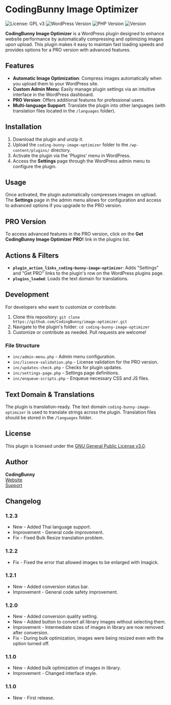 # CodingBunny Image Optimizer

![License: GPL v3](https://img.shields.io/badge/license-GPL%20v3-blue.svg)
![WordPress Version](https://img.shields.io/badge/WordPress-%3E%3D%206.0-blue.svg)
![PHP Version](https://img.shields.io/badge/PHP-%3E%3D%208.0-orange.svg)
![Version](https://img.shields.io/badge/version-1.2.3-green.svg)

**CodingBunny Image Optimizer** is a WordPress plugin designed to enhance website performance by automatically compressing and optimizing images upon upload. This plugin makes it easy to maintain fast loading speeds and provides options for a PRO version with advanced features.

## Features

- **Automatic Image Optimization**: Compress images automatically when you upload them to your WordPress site.
- **Custom Admin Menu**: Easily manage plugin settings via an intuitive interface in the WordPress dashboard.
- **PRO Version**: Offers additional features for professional users.
- **Multi-language Support**: Translate the plugin into other languages (with translation files located in the `/languages` folder).

## Installation

1. Download the plugin and unzip it.
2. Upload the `coding-bunny-image-optimizer` folder to the `/wp-content/plugins/` directory.
3. Activate the plugin via the 'Plugins' menu in WordPress.
4. Access the **Settings** page through the WordPress admin menu to configure the plugin.

## Usage

Once activated, the plugin automatically compresses images on upload. The **Settings** page in the admin menu allows for configuration and access to advanced options if you upgrade to the PRO version.

## PRO Version

To access advanced features in the PRO version, click on the **Get CodingBunny Image Optimizer PRO!** link in the plugins list.

## Actions & Filters

- **`plugin_action_links_coding-bunny-image-optimizer`**: Adds "Settings" and "Get PRO" links to the plugin's row on the WordPress plugins page.
- **`plugins_loaded`**: Loads the text domain for translations.

## Development

For developers who want to customize or contribute:

1. Clone this repository: `git clone https://github.com/CodingBunny/image-optimizer.git`
2. Navigate to the plugin's folder: `cd coding-bunny-image-optimizer`
3. Customize or contribute as needed. Pull requests are welcome!

### File Structure

- `inc/admin-menu.php` - Admin menu configuration.
- `inc/licence-validation.php` - License validation for the PRO version.
- `inc/updates-check.php` - Checks for plugin updates.
- `inc/settings-page.php` - Settings page definitions.
- `inc/enqueue-scripts.php` - Enqueue necessary CSS and JS files.

## Text Domain & Translations

The plugin is translation-ready. The text domain `coding-bunny-image-optimizer` is used to translate strings across the plugin. Translation files should be stored in the `/languages` folder.

## License

This plugin is licensed under the [GNU General Public License v3.0](https://www.gnu.org/licenses/gpl-3.0.html).

## Author

**CodingBunny**  
[Website](https://coding-bunny.com)  
[Support](https://coding-bunny.com/support)

## Changelog

### 1.2.3
- New - Added Thai language support.
- Improvement - General code improvement.
- Fix - Fixed Bulk Resize translation problem.

### 1.2.2
- Fix - Fixed the error that allowed images to be enlarged with Imagick.

### 1.2.1
- New - Added conversion status bar.
- Improvement - General code safety improvement.

### 1.2.0
- New - Added conversion quality setting.
- New - Added button to convert all library images without selecting them.
- Improvement - Intermediate sizes of images in library are now removed after conversion.
- Fix - During bulk optimization, images were being resized even with the option turned off.

### 1.1.0
- New - Added bulk optimization of images in library.
- Improvement - Changed interface style.

### 1.1.0
- New - First release.

